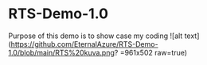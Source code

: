 # RTS-Demo-1.0
Purpose of this demo is to show case my coding
![alt text](https://github.com/EternalAzure/RTS-Demo-1.0/blob/main/RTS%20kuva.png? =961x502 raw=true)
